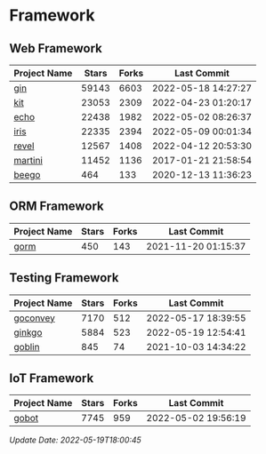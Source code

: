 # Framework

## Web Framework
| Project Name | Stars | Forks | Last Commit |
| ------------ | ----- | ----- | ----------- |
| [gin](https://github.com/gin-gonic/gin) | 59143 | 6603 | 2022-05-18 14:27:27 |
| [kit](https://github.com/go-kit/kit) | 23053 | 2309 | 2022-04-23 01:20:17 |
| [echo](https://github.com/labstack/echo) | 22438 | 1982 | 2022-05-02 08:26:37 |
| [iris](https://github.com/kataras/iris) | 22335 | 2394 | 2022-05-09 00:01:34 |
| [revel](https://github.com/revel/revel) | 12567 | 1408 | 2022-04-12 20:53:30 |
| [martini](https://github.com/go-martini/martini) | 11452 | 1136 | 2017-01-21 21:58:54 |
| [beego](https://github.com/astaxie/beego) | 464 | 133 | 2020-12-13 11:36:23 |

## ORM Framework
| Project Name | Stars | Forks | Last Commit |
| ------------ | ----- | ----- | ----------- |
| [gorm](https://github.com/jinzhu/gorm) | 450 | 143 | 2021-11-20 01:15:37 |

## Testing Framework
| Project Name | Stars | Forks | Last Commit |
| ------------ | ----- | ----- | ----------- |
| [goconvey](https://github.com/smartystreets/goconvey) | 7170 | 512 | 2022-05-17 18:39:55 |
| [ginkgo](https://github.com/onsi/ginkgo) | 5884 | 523 | 2022-05-19 12:54:41 |
| [goblin](https://github.com/franela/goblin) | 845 | 74 | 2021-10-03 14:34:22 |

## IoT Framework
| Project Name | Stars | Forks | Last Commit |
| ------------ | ----- | ----- | ----------- |
| [gobot](https://github.com/hybridgroup/gobot) | 7745 | 959 | 2022-05-02 19:56:19 |

*Update Date: 2022-05-19T18:00:45*